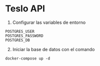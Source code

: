 # Teslo API

1. Configurar las variables de entorno

```
POSTGRES_USER
POSTGRES_PASSWORD
POSTGRES_DB
```

2. Iniciar la base de datos con el comando

```
docker-compose up -d
```
